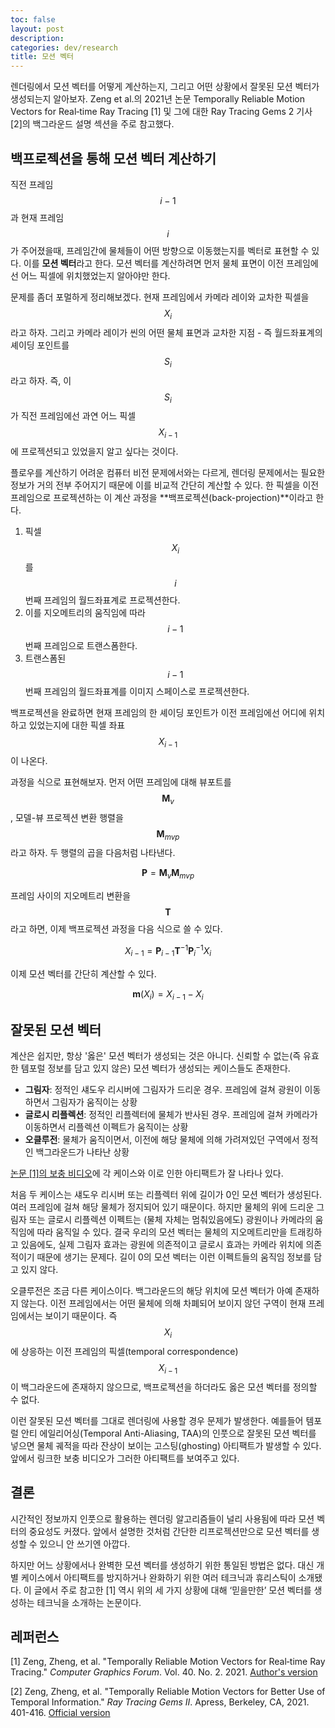 ```yaml
---
toc: false
layout: post
description: 
categories: dev/research
title: 모션 벡터
---
```


렌더링에서 모션 벡터를 어떻게 계산하는지, 그리고 어떤 상황에서 잘못된 모션 벡터가 생성되는지 알아보자. <!--more-->Zeng et al.의 2021년 논문 Temporally Reliable Motion Vectors for Real‐time Ray Tracing [1] 및 그에 대한 Ray Tracing Gems 2 기사 [2]의 백그라운드 설명 섹션을 주로 참고했다.

## 백프로젝션을 통해 모션 벡터 계산하기

직전 프레임 $$i-1$$과 현재 프레임 $$i$$가 주어졌을때, 프레임간에 물체들이 어떤 방향으로 이동했는지를 벡터로 표현할 수 있다. 이를 **모션 벡터**라고 한다. 모션 벡터를 계산하려면 먼저 물체 표면이 이전 프레임에선 어느 픽셀에 위치했었는지 알아야만 한다.

문제를 좀더 포멀하게 정리해보겠다. 현재 프레임에서 카메라 레이와 교차한 픽셀을 $$X_i$$라고 하자. 그리고 카메라 레이가 씬의 어떤 물체 표면과 교차한 지점 - 즉 월드좌표계의 셰이딩 포인트를 $$S_i$$라고 하자. 즉, 이 $$S_i$$가 직전 프레임에선 과연 어느 픽셀 $$X_{i-1}$$에 프로젝션되고 있었을지 알고 싶다는 것이다. 

플로우를 계산하기 어려운 컴퓨터 비전 문제에서와는 다르게, 렌더링 문제에서는 필요한 정보가 거의 전부 주어지기 때문에 이를 비교적 간단히 계산할 수 있다. 한 픽셀을 이전 프레임으로 프로젝션하는 이 계산 과정을 **백프로젝션(back-projection)**이라고 한다. 

1. 픽셀 $$X_i$$를 $$i$$번째 프레임의 월드좌표계로 프로젝션한다.
2. 이를 지오메트리의 움직임에 따라 $$i-1$$번째 프레임으로 트랜스폼한다.
3. 트랜스폼된 $$i-1$$번째 프레임의 월드좌표계를 이미지 스페이스로 프로젝션한다.

백프로젝션을 완료하면 현재 프레임의 한 셰이딩 포인트가 이전 프레임에선 어디에 위치하고 있었는지에 대한 픽셀 좌표 $$X_{i-1}$$이 나온다. 

과정을 식으로 표현해보자. 먼저 어떤 프레임에 대해 뷰포트를 $$\mathbf{M}_v$$, 모델-뷰 프로젝션 변환 행렬을 $$\mathbf{M}_{mvp}$$라고 하자. 두 행렬의 곱을 다음처럼 나타낸다.

$$
\mathbf{P} = \mathbf{M}_v \mathbf{M}_{mvp}
$$

프레임 사이의 지오메트리 변환을 $$\mathbf{T}$$ 라고 하면, 이제 백프로젝션 과정을 다음 식으로 쓸 수 있다.

$$
X_{i-1} = \mathbf{P}_{i-1} \mathbf{T}^{-1} \mathbf{P}_i^{-1} X_i
$$

이제 모션 벡터를 간단히 계산할 수 있다.

$$
\mathbf{m}(X_i) = X_{i-1} - X_i
$$

## 잘못된 모션 벡터

계산은 쉽지만, 항상 '옳은' 모션 벡터가 생성되는 것은 아니다. 신뢰할 수 없는(즉 유효한 템포럴 정보를 담고 있지 않은) 모션 벡터가 생성되는 케이스들도 존재한다. 

- **그림자**: 정적인 섀도우 리시버에 그림자가 드리운 경우. 프레임에 걸쳐 광원이 이동하면서 그림자가 움직이는 상황
- **글로시 리플렉션**: 정적인 리플렉터에 물체가 반사된 경우. 프레임에 걸쳐 카메라가 이동하면서 리플렉션 이펙트가 움직이는 상황
- **오클루전**: 물체가 움직이면서, 이전에 해당 물체에 의해 가려져있던 구역에서 정적인 백그라운드가 나타난 상황

[논문 \[1\]의 보충 비디오](https://sites.cs.ucsb.edu/~lingqi/publications/video_trmv.mp4)에 각 케이스와 이로 인한 아티팩트가 잘 나타나 있다.

처음 두 케이스는 섀도우 리시버 또는 리플렉터 위에 길이가 0인 모션 벡터가 생성된다. 여러 프레임에 걸쳐 해당 물체가 정지되어 있기 때문이다. 하지만 물체의 위에 드리운 그림자 또는 글로시 리플렉션 이펙트는 (물체 자체는 멈춰있음에도) 광원이나 카메라의 움직임에 따라 움직일 수 있다. 결국 우리의 모션 벡터는 물체의 지오메트리만을 트래킹하고 있음에도, 실제 그림자 효과는 광원에 의존적이고 글로시 효과는 카메라 위치에 의존적이기 때문에 생기는 문제다. 길이 0의 모션 벡터는 이런 이펙트들의 움직임 정보를 담고 있지 않다.

오클루전은 조금 다른 케이스이다. 백그라운드의 해당 위치에 모션 벡터가 아예 존재하지 않는다. 이전 프레임에서는 어떤 물체에 의해 차폐되어 보이지 않던 구역이 현재 프레임에서는 보이기 때문이다. 즉 $$X_{i}$$에 상응하는 이전 프레임의 픽셀(temporal correspondence) $$X_{i-1}$$이 백그라운드에 존재하지 않으므로, 백프로젝션을 하더라도 옳은 모션 벡터를 정의할 수 없다.

이런 잘못된 모션 벡터를 그대로 렌더링에 사용할 경우 문제가 발생한다. 예를들어 템포럴 안티 에일리어싱(Temporal Anti-Aliasing, TAA)의 인풋으로 잘못된 모션 벡터를 넣으면 물체 궤적을 따라 잔상이 보이는 고스팅(ghosting) 아티팩트가 발생할 수 있다. 앞에서 링크한 보충 비디오가 그러한 아티팩트를 보여주고 있다.

## 결론

시간적인 정보까지 인풋으로 활용하는 렌더링 알고리즘들이 널리 사용됨에 따라 모션 벡터의 중요성도 커졌다. 앞에서 설명한 것처럼 간단한 리프로젝션만으로 모션 벡터를 생성할 수 있으니 안 쓰기엔 아깝다.

하지만 어느 상황에서나 완벽한 모션 벡터를 생성하기 위한 통일된 방법은 없다. 대신 개별 케이스에서 아티팩트를 방지하거나 완화하기 위한 여러 테크닉과 휴리스틱이 소개됐다. 이 글에서 주로 참고한 [1] 역시 위의 세 가지 상황에 대해 ‘믿을만한’ 모션 벡터를 생성하는 테크닉을 소개하는 논문이다.

## 레퍼런스

[1] Zeng, Zheng, et al. "Temporally Reliable Motion Vectors for Real‐time Ray Tracing." *Computer Graphics Forum*. Vol. 40. No. 2. 2021. [Author's version](https://sites.cs.ucsb.edu/~lingqi/publications/paper_trmv.pdf])

[2] Zeng, Zheng, et al. "Temporally Reliable Motion Vectors for Better Use of Temporal Information." *Ray Tracing Gems II*. Apress, Berkeley, CA, 2021. 401-416. [Official version](https://link.springer.com/content/pdf/10.1007/978-1-4842-7185-8_25.pdf)
